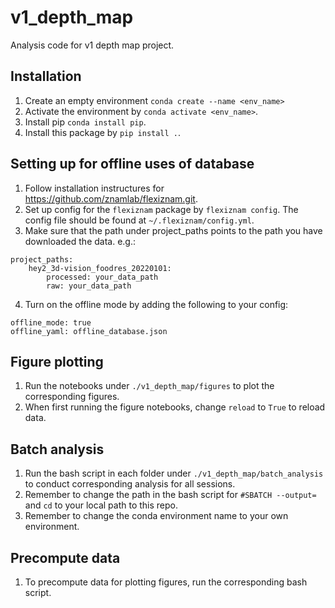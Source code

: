 # v1_depth_map
Analysis code for v1 depth map project.

## Installation
1. Create an empty environment `conda create --name <env_name>`
2. Activate the environment by `conda activate <env_name>`.
3. Install pip `conda install pip`.
3. Install this package by `pip install .`.

## Setting up for offline uses of database
1. Follow installation instructures for https://github.com/znamlab/flexiznam.git. 
2. Set up config for the `flexiznam` package by `flexiznam config`. The config file should be found at `~/.flexiznam/config.yml`.
3. Make sure that the path under project_paths points to the path you have downloaded the data. e.g.:
```
project_paths:
    hey2_3d-vision_foodres_20220101:
        processed: your_data_path
        raw: your_data_path
```
4. Turn on the offline mode by adding the following to your config:
```
offline_mode: true
offline_yaml: offline_database.json
```

## Figure plotting
1. Run the notebooks under `./v1_depth_map/figures` to plot the corresponding figures.
2. When first running the figure notebooks, change `reload` to `True` to reload data. 

## Batch analysis
1. Run the bash script in each folder under `./v1_depth_map/batch_analysis` to conduct corresponding analysis for all sessions.
2. Remember to change the path in the bash script for `#SBATCH --output=` and `cd` to your local path to this repo.
3. Remember to change the conda environment name to your own environment.

## Precompute data
1. To precompute data for plotting figures, run the corresponding bash script.